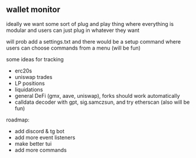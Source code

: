 ## wallet monitor

ideally we want some sort of plug and play thing
where everything is modular and users can just plug in whatever they want

will prob add a settings.txt and there would be a setup command where users can choose commands from a menu (will be fun)

some ideas for tracking
 - erc20s
 - uniswap trades
 - LP positions
 - liquidations
 - general DeFi (gmx, aave, uniswap), forks should work automatically
 - calldata decoder with gpt, sig.samczsun, and try etherscan (also will be fun)

 roadmap:
  - add discord & tg bot
  - add more event listeners
  - make better tui
  - add more commands